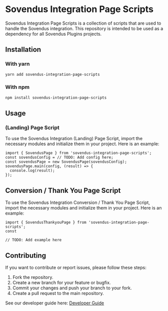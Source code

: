 # Sovendus Integration Page Scripts

Sovendus Integration Page Scripts is a collection of scripts that are used to handle the Sovendus integration. This repository is intended to be used as a dependency for all Sovendus Plugins projects.

## Installation

### With yarn

```bash
yarn add sovendus-integration-page-scripts
```

### With npm

```bash
npm install sovendus-integration-page-scripts
```

## Usage

### (Landing) Page Script

To use the Sovendus Integration (Landing) Page Script, import the necessary modules and initialize them in your project. Here is an example:

```tsx
import { SovendusPage } from 'sovendus-integration-page-scripts';
const sovendusConfig = // TODO: Add config here;
const sovendusPage = new SovendusPage(sovendusConfig);
sovendusPage.main(config, (result) => {
  console.log(result);
});
```

## Conversion / Thank You Page Script

To use the Sovendus Integration Conversion / Thank You Page Script, import the necessary modules and initialize them in your project. Here is an example:

```tsx
import { SovendusThankyouPage } from 'sovendus-integration-page-scripts';
const 

// TODO: Add example here
```

## Contributing

If you want to contribute or report issues, please follow these steps:

1. Fork the repository.
2. Create a new branch for your feature or bugfix.
3. Commit your changes and push your branch to your fork.
4. Create a pull request to the main repository.

See our developer guide here: [Developer Guide](./readme-dev.md)
